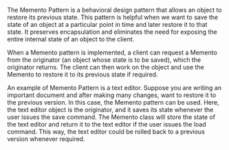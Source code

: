 The Memento Pattern is a behavioral design pattern that allows an object to restore its previous state. This pattern is helpful when we want to save the state of an object at a particular point in time and later restore it to that state. It preserves encapsulation and eliminates the need for exposing the entire internal state of an object to the client.

When a Memento pattern is implemented, a client can request a Memento from the originator (an object whose state is to be saved), which the originator returns. The client can then work on the object and use the Memento to restore it to its previous state if required.

An example of Memento Pattern is a text editor. Suppose you are writing an important document and after making many changes, want to restore it to the previous version. In this case, the Memento pattern can be used. Here, the text editor object is the originator, and it saves its state whenever the user issues the save command. The Memento class will store the state of the text editor and return it to the text editor if the user issues the load command. This way, the text editor could be rolled back to a previous version whenever required.